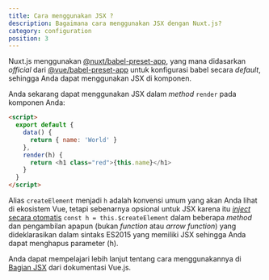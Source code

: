 ```yaml
---
title: Cara menggunakan JSX ?
description: Bagaimana cara menggunakan JSX dengan Nuxt.js?
category: configuration
position: 3
---
```


Nuxt.js menggunakan [@nuxt/babel-preset-app](https://github.com/nuxt/nuxt.js/tree/dev/packages/babel-preset-app), yang mana didasarkan *official* dari [@vue/babel-preset-app](https://github.com/vuejs/vue-cli/tree/dev/packages/%40vue/babel-preset-app) untuk konfigurasi babel secara *default*, sehingga Anda dapat menggunakan JSX di komponen.



Anda sekarang dapat menggunakan JSX dalam *method* `render` pada komponen Anda:

```html
<script>
  export default {
    data() {
      return { name: 'World' }
    },
    render(h) {
      return <h1 class="red">{this.name}</h1>
    }
  }
</script>
```

<div class="Alert Alert--orange">

Alias `createElement` menjadi `h` adalah konvensi umum yang akan Anda lihat di ekosistem Vue,  tetapi sebenarnya opsional untuk JSX karena itu [_inject_ secara otomatis](https://github.com/vuejs/babel-plugin-transform-vue-jsx#h-auto-injection) `const h = this.$createElement` dalam beberapa *method* dan pengambilan apapun (bukan *function* atau *arrow function*) yang dideklarasikan dalam sintaks ES2015 yang memiliki JSX sehingga Anda dapat menghapus parameter (h).

</div>

Anda dapat mempelajari lebih lanjut tentang cara menggunakannya di [Bagian JSX](https://vuejs.org/v2/guide/render-function.html#JSX) dari dokumentasi Vue.js.
